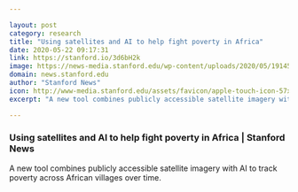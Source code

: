 ```yaml
---

layout: post
category: research
title: "Using satellites and AI to help fight poverty in Africa"
date: 2020-05-22 09:17:31
link: https://stanford.io/3d6bH2k
image: https://news-media.stanford.edu/wp-content/uploads/2020/05/19145607/GettyImages-830240204.jpg
domain: news.stanford.edu
author: "Stanford News"
icon: http://www-media.stanford.edu/assets/favicon/apple-touch-icon-57x57.png
excerpt: "A new tool combines publicly accessible satellite imagery with AI to track poverty across African villages over time."

---
```


### Using satellites and AI to help fight poverty in Africa | Stanford News

A new tool combines publicly accessible satellite imagery with AI to track poverty across African villages over time.